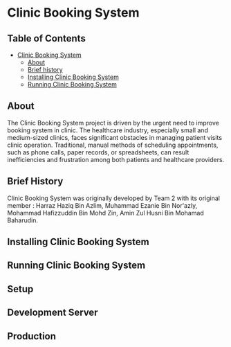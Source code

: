 # Clinic Booking System

## Table of Contents

* [Clinic Booking System](#clinic-booking-system)
  * [About](#about)
  * [Brief history](#brief-history)
  * [Installing Clinic Booking System](#installing-clinic-booking-system)
  * [Running Clinic Booking System](#running-clinic-booking-system)

## About

The Clinic Booking System project is driven by the urgent need to improve booking system in clinic. The healthcare industry, especially small and medium-sized clinics, faces significant obstacles in managing patient visits clinic operation.
Traditional, manual methods of scheduling appointments, such as phone calls, paper records, or spreadsheets, can result inefficiencies and frustration among both patients and healthcare providers.


## Brief History

Clinic Booking System was originally developed by Team 2 with its original member : Harraz Haziq Bin Azlim, Muhammad Ezanie Bin Nor'azly, Mohammad Hafizzuddin Bin Mohd Zin, Amin Zul Husni Bin Mohamad Baharudin.

## Installing Clinic Booking System

## Running Clinic Booking System

## Setup

## Development Server

## Production

